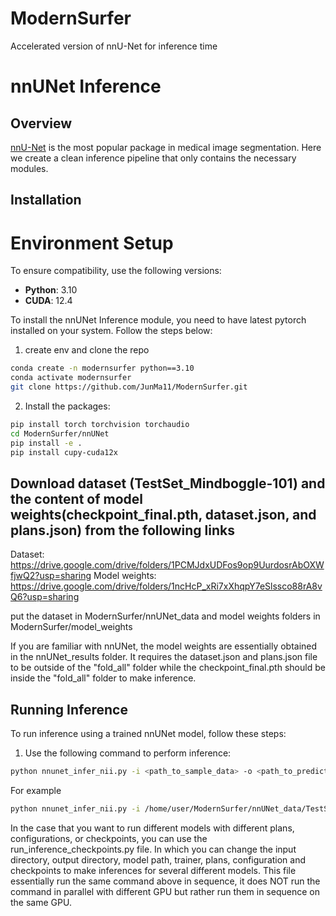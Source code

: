 # ModernSurfer
Accelerated version of nnU-Net for inference time

# nnUNet Inference

## Overview
[nnU-Net](https://github.com/MIC-DKFZ/nnUNet) is the most popular package in medical image segmentation. 
Here we create a clean inference pipeline that only contains the necessary modules. 

## Installation

# Environment Setup

To ensure compatibility, use the following versions:

- **Python**: 3.10  
- **CUDA**: 12.4 

To install the nnUNet Inference module, you need to have latest pytorch installed on your system. Follow the steps below:

1. create env and clone the repo
```bash
conda create -n modernsurfer python==3.10
conda activate modernsurfer
git clone https://github.com/JunMa11/ModernSurfer.git
```

2. Install the packages:
```bash
pip install torch torchvision torchaudio
cd ModernSurfer/nnUNet
pip install -e .
pip install cupy-cuda12x
```
## Download dataset (TestSet_Mindboggle-101) and the content of model weights(checkpoint_final.pth, dataset.json, and plans.json) from the following links
Dataset: https://drive.google.com/drive/folders/1PCMJdxUDFos9op9UurdosrAbOXWfjwQ2?usp=sharing
Model weights: https://drive.google.com/drive/folders/1ncHcP_xRi7xXhqpY7eSlssco88rA8vQ6?usp=sharing

put the dataset in ModernSurfer/nnUNet_data and model weights folders in ModernSurfer/model_weights

If you are familiar with nnUNet, the model weights are essentially obtained in the nnUNet_results folder. 
It requires the dataset.json and plans.json file to be outside of the "fold_all" folder while the checkpoint_final.pth should be inside the "fold_all" folder to make inference.

## Running Inference

To run inference using a trained nnUNet model, follow these steps:

1. Use the following command to perform inference:

```bash
python nnunet_infer_nii.py -i <path_to_sample_data> -o <path_to_predictions> --model_path <path_to_model_weight> --fold <fold_used_for_training> --checkpoint <checkpoint_for_prediction>
```

For example

```bash
python nnunet_infer_nii.py -i /home/user/ModernSurfer/nnUNet_data/TestSet_Mindboggle-101/imagesTs -o ./seg --model_path /home/user/ModernSurfer/model_weights/ --fold all --checkpoint checkpoint_final.pth
```

In the case that you want to run different models with different plans, configurations, or checkpoints, you can use the run_inference_checkpoints.py file.
In which you can change the input directory, output directory, model path, trainer, plans, configuration and checkpoints to make inferences for several different models. 
This file essentially run the same command above in sequence, it does NOT run the command in parallel with different GPU but rather run them in sequence on the same GPU.

